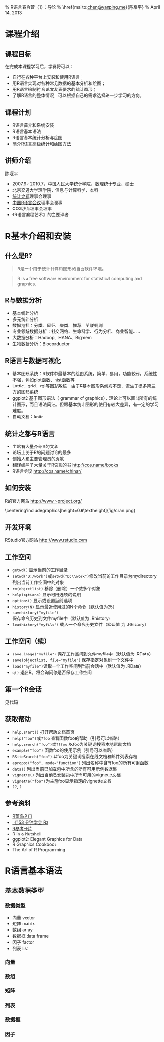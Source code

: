 % R语言春令营（1）：导论
% \href{mailto:chen@yanping.me}{陈堰平}
% April 14, 2013

# 课程介绍

## 课程目标

在完成本课程学习后，学员将可以：

- 自行在各种平台上安装和使用R语言；
- 用R语言实现对各种常见数据的基本分析和绘图；
- 用R语言绘制符合论文发表要求的统计图形；
- 了解R语言的整体情况，可以根据自己的需求选择进一步学习的方向。

## 课程计划

- R语言简介和系统安装
- R语言基本语法
- R语言基本统计分析与绘图
- 简介R语言高级统计和绘图方法

## 讲师介绍

陈堰平

- 2007.9~ 2010.7，中国人民大学统计学院，数理统计专业，硕士
- 北京交通大学理学院，信息与计算科学，本科
- [统计之都](http://cos.name)理事会理事
- [中国R语言会议](http://cos.name/chinar/)理事会理事
- COS沙龙理事会理事
- 《R语言编程艺术》的主要译者

# R基本介绍和安装

## 什么是R?

> R是一个用于统计计算和图形的自由软件环境。

> R is a free software environment for statistical computing and graphics.

## R与数据分析

- 基本统计分析
- 多元统计分析
- 数据挖掘：分类、回归、聚类、推荐、关联规则
- 专业领域数据分析：社交网络、生命科学、行为分析、商业智能……
- 大数据分析：Hadoop、HANA、Bigmem
- 生物数据分析：Bioconductor

## R语言与数据可视化

- 基本图形系统：R软件中最基本的绘图系统，简单、易用，功能较弱，系统性不强，例如plot函数、hist函数等
- Lattic、grid、rgl等图形系统：由于R基本图形系统的不足，诞生了很多第三方的图形系统
- ggplot2
基于图形语法（ grammar of graphics），理论上可以画出所有的统计图形，而且语法简洁。但跟基本统计图形的使用有较大差异，有一定的学习难度。
- 自动文档：knitr

## 统计之都与R语言

- 主站有大量介绍R的文章
- 论坛上关于R的问题讨论的最多
- 创始人和主要管理员的贡献
- 翻译编写了大量关于R语言的书 <http://cos.name/books>
- R语言会议 <http://cos.name/chinar/>


## 如何安装

R的官方网站 <http://www.r-project.org/>  


\centering\includegraphics[height=0.6\textheight]{fig/cran.png}

## 开发环境

RStudio官方网站 <http://www.rstudio.com>

## 工作空间

- `getwd()`	显示当前的工作目录
- `setwd("D:/work")`或`setwd("D:\\work")`修改当前的工作目录为mydirectory
列出当前工作空间中的对象
- `rm(objectlist)`	移除（删除）一个或多个对象
- `help(options)`	显示可用选项的说明
- `options()`	显示或设置当前选项
- `history(N)`	显示最近使用过的N个命令（默认值为25）
- `savehistory("myfile")`	保存命令历史到文件myfile中（默认值为 .Rhistory）
- `loadhistory("myfile")`	载入一个命令历史文件（默认值 为 .Rhistory）

## 工作空间（续）

- `save.image("myfile")`	保存工作空间到文件myfile中（默认值为 .RData）
- `save(objectlist, file="myfile")`	保存指定对象到一个文件中
- `load("myfile")`读取一个工作空间到当前会话中（默认值为 .RData）
- `q()`	退出R。将会询问你是否保存工作空间

## 第一个R会话

见代码


## 获取帮助

- `help.start()`	打开帮助文档首页
- `help("foo")`或`?foo`	查看函数foo的帮助（引号可以省略）
- `help.search("foo")`或`??foo`	以foo为关键词搜索本地帮助文档
- `example("foo")`	函数foo的使用示例（引号可以省略）
- `RSiteSearch("foo")`	以foo为关键词搜索在线文档和邮件列表存档
- `apropos("foo", mode="function")`	列出名称中含有foo的所有可用函数
- `data()`	列出当前已加载包中所含的所有可用示例数据集
- `vignette()`	列出当前已安装包中所有可用的vignette文档
- `vignette("foo")`为主题foo显示指定的vignette文档
- `??`, `?`

## 参考资料

- [R菜鸟入门](http://dapengde.com/r4dummies/)
- [《153 分钟学会 R》](http://cran.r-project.org/doc/contrib/Liu-FAQ.pdf) 
- [R参考卡片](http://cran.r-project.org/doc/contrib/Liu-FAQ.pdf)
- R in a Nutshell
- ggplot2: Elegant Graphics for Data
- R Graphics Cookbook
- The Art of R Programming

# R语言基本语法

## 基本数据类型

### 数据类型

- 向量 vector
- 矩阵 matrix
- 数组 array
- 数据框 data frame
- 因子 factor
- 列表 list

### 向量


### 数组


### 矩阵


### 列表


### 数据框


### 因子







 



